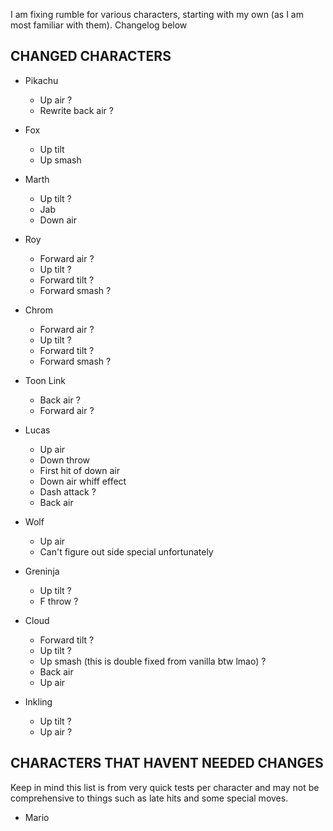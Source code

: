 
I am fixing rumble for various characters, starting with my own (as I am most familiar with them). Changelog below

## CHANGED CHARACTERS

- Pikachu
  - Up air ?
  - Rewrite back air ?

- Fox
  - Up tilt
  - Up smash

- Marth
  - Up tilt ?
  - Jab 
  - Down air 

- Roy
  - Forward air ?
  - Up tilt ?
  - Forward tilt ?
  - Forward smash ?

- Chrom
  - Forward air ?
  - Up tilt ?
  - Forward tilt ?
  - Forward smash ?

- Toon Link
  - Back air ? 
  - Forward air ?

- Lucas
  - Up air
  - Down throw
  - First hit of down air
  - Down air whiff effect
  - Dash attack ?
  - Back air

- Wolf
  - Up air
  - Can't figure out side special unfortunately

- Greninja
  - Up tilt ?
  - F throw ?

- Cloud
  - Forward tilt ?
  - Up tilt ?
  - Up smash (this is double fixed from vanilla btw lmao) ?
  - Back air
  - Up air

- Inkling
  - Up tilt ?
  - Up air ?

## CHARACTERS THAT HAVENT NEEDED CHANGES

Keep in mind this list is from very quick tests per character and may not be comprehensive to things such as late hits and some special moves.

- Mario


